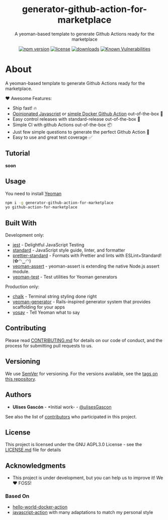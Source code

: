<p align="center">
<h1 align="center">
  generator-github-action-for-marketplace
</h1>

<p align="center">
  A yeoman-based template to generate Github Actions ready for the marketplace
</p>

<p align="center">
  <a href="https://www.npmjs.org/package/generator-github-action-for-marketplace"><img src="https://badgen.net/npm/v/generator-github-action-for-marketplace" alt="npm version"/></a>
  <a href="https://www.npmjs.org/package/generator-github-action-for-marketplace"><img src="https://badgen.net/npm/license/generator-github-action-for-marketplace" alt="license"/></a>
  <a href="https://www.npmjs.org/package/generator-github-action-for-marketplace"><img src="https://badgen.net/npm/dt/generator-github-action-for-marketplace" alt="downloads"/></a>
  <a href="https://snyk.io/test/github/ulisesgascon/generator-github-action-for-marketplace"><img src="https://snyk.io/test/github/ulisesgascon/generator-github-action-for-marketplace/badge.svg" alt="Known Vulnerabilities"/></a>
</p>

</p>

# About

A yeoman-based template to generate Github Actions ready for the marketplace.

❤️ Awesome Features:

- Ship fast! 🔥
- [Opinionated Javascript](https://github.com/actions/javascript-action) or [simple Docker Github Action](https://github.com/actions/hello-world-docker-action) out-of-the-box 🍺
- Easy control releases with standard-release out-of-the-box 🎉
- Simple CI with github Actions out-of-the-box 📦
- Just few simple questions to generate the perfect Github Action 💪
- Easy to use and great test coverage ✅

## Tutorial

__soon__

## Usage

You need to install [Yeoman](https://www.npmjs.com/package/yo)

```bash
npm i -g generator-github-action-for-marketplace
yo github-action-for-marketplace
```

## Built With

Development only:


- [jest](https://www.npmjs.com/package/jest) - Delightful JavaScript Testing
- [standard](https://www.npmjs.com/package/standard) - JavaScript style guide, linter, and formatter
- [prettier-standard](https://www.npmjs.com/package/prettier-standard) - Formats with Prettier and lints with ESLint+Standard! (✿◠‿◠)
- [yeoman-assert](https://www.npmjs.com/package/yeoman-assert) - yeoman-assert is extending the native Node.js assert module.
- [yeoman-test](https://www.npmjs.com/package/yeoman-test) - Test utilities for Yeoman generators


Production only:

- [chalk](https://www.npmjs.com/package/chalk) - Terminal string styling done right
- [yeoman-generator](https://www.npmjs.com/package/yeoman-generator) - Rails-inspired generator system that provides scaffolding for your apps
- [yosay](https://www.npmjs.com/package/yosay) - Tell Yeoman what to say

## Contributing

Please read [CONTRIBUTING.md](https://github.com/UlisesGascon/.github/blob/main/contributing.md) for details on our code of conduct, and the process for submitting pull requests to us.

## Versioning

We use [SemVer](http://semver.org/) for versioning. For the versions available, see the [tags on this repository](https://github.com/ulisesGascon/generator-github-action-for-marketplace/tags).

## Authors

- **Ulises Gascón** - *Initial work- - [@ulisesGascon](https://github.com/ulisesGascon)

See also the list of [contributors](https://github.com/ulisesGascon/generator-github-action-for-marketplace/contributors) who participated in this project.

## License

This project is licensed under the GNU AGPL3.0 License - see the [LICENSE.md](LICENSE.md) file for details

## Acknowledgments

- This project is under development, but you can help us to improve it! We :heart: FOSS!

### Based On

- [hello-world-docker-action](https://github.com/actions/hello-world-docker-action)
- [javascript-action](https://github.com/actions/javascript-action) with many adaptations to match my personal style
